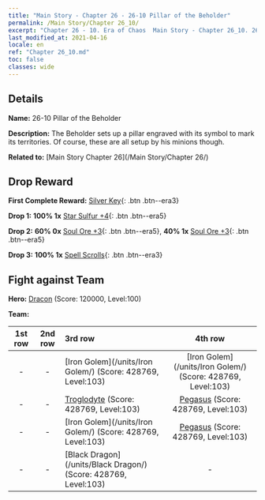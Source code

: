 ```yaml
---
title: "Main Story - Chapter 26 - 26-10 Pillar of the Beholder"
permalink: /Main Story/Chapter 26_10/
excerpt: "Chapter 26 - 10. Era of Chaos  Main Story - Chapter 26_10. 26-10 Pillar of the Beholder"
last_modified_at: 2021-04-16
locale: en
ref: "Chapter 26_10.md"
toc: false
classes: wide
---
```


## Details

 **Name:** 26-10 Pillar of the Beholder

 **Description:** The Beholder sets up a pillar engraved with its symbol to mark its territories. Of course, these are all setup by his minions though.

 **Related to:** [Main Story Chapter 26](/Main Story/Chapter 26/)

## Drop Reward

 **First Complete Reward:** [Silver Key](/Items/con_693/){: .btn .btn--era3}

 **Drop 1:** **100% 1x** [Star Sulfur +4](/Items/mat_92/){: .btn .btn--era5}

 **Drop 2:** **60% 0x** [Soul Ore +3](/Items/mat_82/){: .btn .btn--era5}, **40% 1x** [Soul Ore +3](/Items/mat_82/){: .btn .btn--era5}

 **Drop 3:** **100% 1x** [Spell Scrolls](/Items/con_694/){: .btn .btn--era3}


## Fight against Team
 **Hero:** [Dracon](/heroes/Dracon/) (Score: 120000, Level:100)

 **Team:**


  | 1st row | 2nd row | 3rd row | 4th row |
  |:----:|:----:|:----|:----:|
  | - | - | [Iron Golem](/units/Iron Golem/) (Score: 428769, Level:103)  | [Iron Golem](/units/Iron Golem/) (Score: 428769, Level:103)  |
  | - | - | [Troglodyte](/units/Troglodyte/) (Score: 428769, Level:103)  | [Pegasus](/units/Pegasus/) (Score: 428769, Level:103)  |
  | - | - | [Iron Golem](/units/Iron Golem/) (Score: 428769, Level:103)  | [Pegasus](/units/Pegasus/) (Score: 428769, Level:103)  |
  | - | - | [Black Dragon](/units/Black Dragon/) (Score: 428769, Level:103)  | - |



